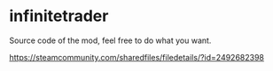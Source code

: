 # infinitetrader

Source code of the mod, feel free to do what you want.

https://steamcommunity.com/sharedfiles/filedetails/?id=2492682398
